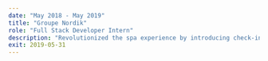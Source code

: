 ```yaml
---
date: "May 2018 - May 2019"
title: "Groupe Nordik"
role: "Full Stack Developer Intern"
description: "Revolutionized the spa experience by introducing check-in and NPS kiosks, boasting over 100000+ interactions."
exit: 2019-05-31
---
```

